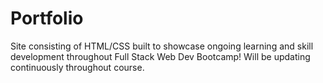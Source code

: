 # Portfolio

Site consisting of HTML/CSS built to showcase ongoing learning and skill development throughout Full Stack Web Dev Bootcamp!
Will be updating continuously throughout course. 
